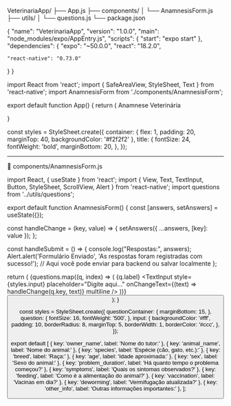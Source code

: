 

VeterinariaApp/
├── App.js
├── components/
│   └── AnamnesisForm.js
├── utils/
│   └── questions.js
└── package.json




{
  "name": "VeterinariaApp",
  "version": "1.0.0",
  "main": "node_modules/expo/AppEntry.js",
  "scripts": {
    "start": "expo start"
  },
  "dependencies": {
    "expo": "~50.0.0",
    "react": "18.2.0",
    
    "react-native": "0.73.0"
  }
}



import React from 'react';
import { SafeAreaView, StyleSheet, Text } from 'react-native';
import AnamnesisForm from './components/AnamnesisForm';

export default function App() {
  return (
    <SafeAreaView style={styles.container}>
      <Text style={styles.title}>Anamnese Veterinária</Text>
      <AnamnesisForm />
    </SafeAreaView>
  
}

const styles = StyleSheet.create({
  container: {
    flex: 1,
    padding: 20,
    marginTop: 40,
    backgroundColor: '#f2f2f2'
  },
  title: {
    fontSize: 24,
    fontWeight: 'bold',
    marginBottom: 20,
  },
});


---

🧾 components/AnamnesisForm.js

import React, { useState } from 'react';
import { View, Text, TextInput, Button, StyleSheet, ScrollView, Alert } from 'react-native';
import questions from '../utils/questions';

export default function AnamnesisForm() {
  const [answers, setAnswers] = useState({});

  const handleChange = (key, value) => {
    setAnswers({ ...answers, [key]: value });
  };

  const handleSubmit = () => {
    console.log("Respostas:", answers);
    Alert.alert('Formulário Enviado', 'As respostas foram registradas com sucesso!');
    // Aqui você pode enviar para backend ou salvar localmente
  };

  return (
    <ScrollView>
      {questions.map((q, index) => (
        <View key={index} style={styles.questionContainer}>
          <Text style={styles.question}>{q.label}</Text>
          <TextInput
            style={styles.input}
            placeholder="Digite aqui..."
            onChangeText={(text) => handleChange(q.key, text)}
            multiline
          />
        </View>
      ))}
      <Button title="Enviar" onPress={handleSubmit} />
    </ScrollView>
  );
}

const styles = StyleSheet.create({
  questionContainer: {
    marginBottom: 15,
  },
  question: {
    fontSize: 16,
    fontWeight: '500',
  },
  input: {
    backgroundColor: '#fff',
    padding: 10,
    borderRadius: 8,
    marginTop: 5,
    borderWidth: 1,
    borderColor: '#ccc',
  },
});

export default [
  { key: 'owner_name', label: 'Nome do tutor:' },
  { key: 'animal_name', label: 'Nome do animal:' },
  { key: 'species', label: 'Espécie (cão, gato, etc.):' },
  { key: 'breed', label: 'Raça:' },
  { key: 'age', label: 'Idade aproximada:' },
  { key: 'sex', label: 'Sexo do animal:' },
  { key: 'problem_duration', label: 'Há quanto tempo o problema começou?' },
  { key: 'symptoms', label: 'Quais os sintomas observados?' },
  { key: 'feeding', label: 'Como é a alimentação do animal?' },
  { key: 'vaccination', label: 'Vacinas em dia?' },
  { key: 'deworming', label: 'Vermifugação atualizada?' },
  { key: 'other_info', label: 'Outras informações importantes:' },
];


